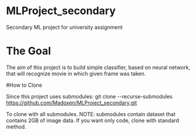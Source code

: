 # MLProject_secondary
Secondary ML project for university assignment

# The Goal
The aim of this project is to build simple classifier, based on neural network, that will recognize movie in which given frame was taken.

#How to Clone

Since this project uses submodules: git clone --recurse-submodules https://github.com/Madoxen/MLProject_secondary.git

To clone with all submodules. NOTE: submodules contain dataset that contains 2GB of image data. If you want only code, clone with standard method.
